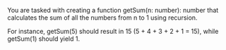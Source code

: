 You are tasked with creating a function getSum(n: number): number that calculates the sum of all the numbers from n to 1 using recursion.

For instance, getSum(5) should result in 15 (5 + 4 + 3 + 2 + 1 = 15), while getSum(1) should yield 1.
